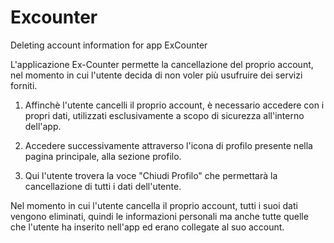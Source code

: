 # Excounter
Deleting account information for app ExCounter

L'applicazione Ex-Counter permette la cancellazione del proprio account, nel momento in cui l'utente decida di non voler più usufruire dei servizi forniti.

1. Affinchè l'utente cancelli il proprio account, è necessario accedere con i propri dati, utilizzati esclusivamente a scopo di sicurezza all'interno dell'app.

2. Accedere successivamente attraverso l'icona di profilo presente nella pagina principale, alla sezione profilo.

3. Qui l'utente trovera la voce "Chiudi Profilo" che permettarà la cancellazione di tutti i dati dell'utente.

Nel momento in cui l'utente cancella il proprio account, tutti i suoi dati vengono eliminati, quindi le informazioni personali ma anche tutte quelle che l'utente ha inserito nell'app ed erano collegate al suo account. 
